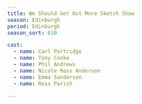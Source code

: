 ```yaml
---
title: We Should Get Out More Sketch Show
season: Edinburgh
period: Edinburgh
season_sort: 610

cast:
  - name: Carl Partridge
  - name: Tony Cooke
  - name: Phil Andrews
  - name: Nicole Ross Anderson
  - name: Emma Sanderson
  - name: Ross Parish

---
```




